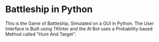 # Battleship in Python

This is the Game of Battleship, Simulated on a GUI in Python.
The User Interface is Built using TKInter and the AI Bot uses a Probability based Method called "Hunt And Target". 
